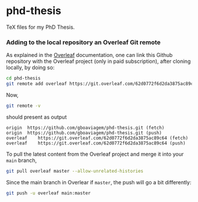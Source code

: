 # phd-thesis
TeX files for my PhD Thesis.

### Adding to the local repository an Overleaf Git remote
As explained in the [Overleaf](https://www.overleaf.com/learn/how-to/Using_Git_and_GitHub) documentation,
one can link this Github repository with the Overleaf project (only in paid subscription), after cloning locally,
by doing so:
```sh
cd phd-thesis
git remote add overleaf https://git.overleaf.com/62d0772f6d2da3875ac89c64
```

Now,
```sh
git remote -v
```
should present as output
```
origin	https://github.com/gboaviagem/phd-thesis.git (fetch)
origin	https://github.com/gboaviagem/phd-thesis.git (push)
overleaf	https://git.overleaf.com/62d0772f6d2da3875ac89c64 (fetch)
overleaf	https://git.overleaf.com/62d0772f6d2da3875ac89c64 (push)
```

To pull the latest content from the Overleaf project and merge it into your `main` branch,
```sh
git pull overleaf master --allow-unrelated-histories
```

Since the main branch in Overlear if `master`, the push will go a bit differently:
```sh
git push -u overleaf main:master
```
